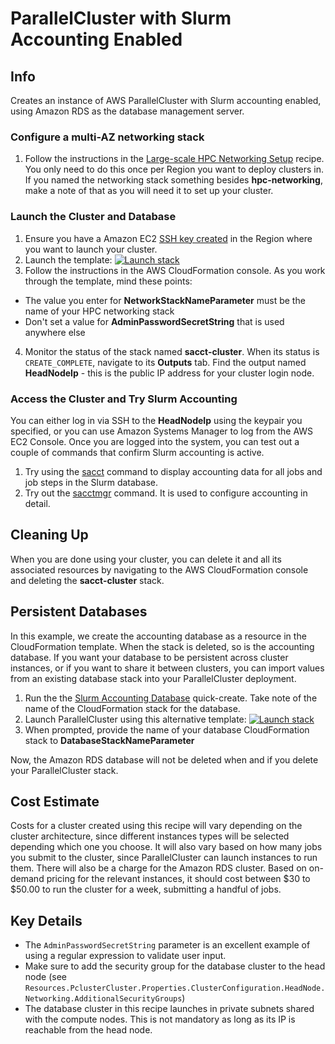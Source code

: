# ParallelCluster with Slurm Accounting Enabled

## Info

Creates an instance of AWS ParallelCluster with Slurm accounting enabled, using Amazon RDS as the database management server.

### Configure a multi-AZ networking stack

1. Follow the instructions in the [Large-scale HPC Networking Setup](../../net/hpc_large_scale/README.md) recipe. You only need to do this once per Region you want to deploy clusters in. If you named the networking stack something besides **hpc-networking**, make a note of that as you will need it to set up your cluster. 

### Launch the Cluster and Database

1. Ensure you have a Amazon EC2 [SSH key created](https://docs.aws.amazon.com/AWSEC2/latest/UserGuide/create-key-pairs.html#having-ec2-create-your-key-pair) in the Region where you want to launch your cluster.
2. Launch the template: [![Launch stack](https://raw.githubusercontent.com/buildkite/cloudformation-launch-stack-button-svg/master/launch-stack.svg)](https://us-east-2.console.aws.amazon.com/cloudformation/home?region=us-east-2#/stacks/create/review?stackName=sacct-cluster&templateURL=https://cfn3-dev-mwvaughn.s3.us-east-2.amazonaws.com/main/recipes/pcluster/slurm_accounting/assets/launch.yaml)
3. Follow the instructions in the AWS CloudFormation console. As you work through the template, mind these points:
  * The value you enter for **NetworkStackNameParameter** must be the name of your HPC networking stack
  * Don't set a value for **AdminPasswordSecretString** that is used anywhere else
4. Monitor the status of the stack named **sacct-cluster**. When its status is `CREATE_COMPLETE`, navigate to its **Outputs** tab. Find the output named **HeadNodeIp** - this is the public IP address for your cluster login node.

### Access the Cluster and Try Slurm Accounting

You can either log in via SSH to the **HeadNodeIp** using the keypair you specified, or you can use Amazon Systems Manager to log from the AWS EC2 Console. Once you are logged into the system, you can test out a couple of commands that confirm Slurm accounting is active. 
1. Try using the [sacct](https://slurm.schedmd.com/sacct.html) command to display accounting data for all jobs and job steps in the Slurm database. 
2. Try out the [sacctmgr](https://slurm.schedmd.com/sacctmgr.html) command. It is used to configure accounting in detail. 

## Cleaning Up

When you are done using your cluster, you can delete it and all its associated resources by navigating to the AWS CloudFormation console and deleting the **sacct-cluster** stack. 

## Persistent Databases

In this example, we create the accounting database as a resource in the CloudFormation template. When the stack is deleted, so is the accounting database. If you want your database to be persistent across cluster instances, or if you want to share it between clusters, you can import values from an existing database stack into your ParallelCluster deployment. 

1. Run the the [Slurm Accounting Database](../../db/slurm_accounting_db/assets/serverless-database.yaml) quick-create. Take note of the name of the CloudFormation stack for the database. 
2. Launch ParallelCluster using this alternative template: [![Launch stack](https://raw.githubusercontent.com/buildkite/cloudformation-launch-stack-button-svg/master/launch-stack.svg)](https://us-east-2.console.aws.amazon.com/cloudformation/home?region=us-east-2#/stacks/create/review?stackName=sacct-cluster-persistent&templateURL=https://cfn3-dev-mwvaughn.s3.us-east-2.amazonaws.com/main/recipes/pcluster/slurm_accounting/assets/launch-persistent.yaml)
3. When prompted, provide the name of your database CloudFormation stack to **DatabaseStackNameParameter**

Now, the Amazon RDS database will not be deleted when and if you delete your ParallelCluster stack. 

## Cost Estimate

Costs for a cluster created using this recipe will vary depending on the cluster architecture, since different instances types will be selected depending which one you choose. It will also vary based on how many jobs you submit to the cluster, since ParallelCluster can launch instances to run them. There will also be a charge for the Amazon RDS cluster. Based on on-demand pricing for the relevant instances, it should cost between $30 to $50.00 to run the cluster for a week, submitting a handful of jobs. 

## Key Details

* The `AdminPasswordSecretString` parameter is an excellent example of using a regular expression to validate user input.
* Make sure to add the security group for the database cluster to the head node (see `Resources.PclusterCluster.Properties.ClusterConfiguration.HeadNode.Networking.AdditionalSecurityGroups`)
* The database cluster in this recipe launches in private subnets shared with the compute nodes. This is  not mandatory as long as its IP is reachable from the head node. 

